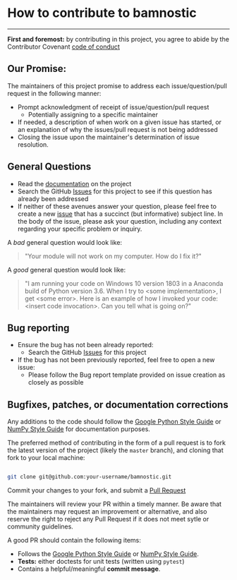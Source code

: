 # How to contribute to bamnostic
----
**First and foremost:** by contributing in this project, you agree to abide by
the Contributor Covenant [code of conduct](https://github.com/betteridiot/bamnostic/blob/master/CODE_OF_CONDUCT.md)

## Our Promise:
The maintainers of this project promise to address each issue/question/pull
request in the following manner:
* Prompt acknowledgment of receipt of issue/question/pull request
    * Potentially assigning to a specific maintainer
* If needed, a description of when work on a given issue has started, or an explanation of why the issues/pull request is not being addressed
* Closing the issue upon the maintainer's determination of issue resolution.

## General Questions

* Read the [documentation](https://bamnostic.readthedocs.io/en/latest/?badge=latest) on the project
* Search the GitHub [Issues](https://github.com/betteridiot/bamnostic/issues) for this project to see if this question has already been addressed
* If neither of these avenues answer your question, please feel free to create
a new [issue](https://github.com/betteridiot/bamnostic/issues) that has a 
succinct (but informative) subject line. In the body of the issue, please ask
your question, including any context regarding your specific problem or inquiry.

A *bad* general question would look like:
> "Your module will not work on my computer. How do I fix it?"

A *good* general question would look like:
> "I am running your code on Windows 10 version 1803 in a Anaconda build of Python version 3.6. When I try to \<some implementation\>, I get \<some error\>. Here is an example of how I invoked your code: \<insert code invocation\>. Can you tell what is going on?"

## Bug reporting

* Ensure the bug has not been already reported:
    * Search the GitHub [Issues](https://github.com/betteridiot/bamnostic/issues) for this project
* If the bug has not been previously reported, feel free to open a new issue:
    * Please follow the Bug report template provided on issue creation as closely as possible

## Bugfixes, patches, or documentation corrections
Any additions to the code should follow the [Google Python Style Guide](https://github.com/google/styleguide/blob/gh-pages/pyguide.md) or [NumPy Style Guide](https://numpydoc.readthedocs.io/en/latest/) for documentation purposes.

The preferred method of contributing in the form of a pull request is to fork
the latest version of the project (likely the `master` branch), and cloning that
fork to your local machine:

```bash

git clone git@github.com:your-username/bamnostic.git

```

Commit your changes to your fork, and submit a [Pull Request](https://github.com/betteridiot/bamnostic/pulls)

The maintainers will review your PR within a timely manner. Be aware that the 
maintainers may request an improvement or alternative, and also reserve the
right to reject any Pull Request if it does not meet sytle or community
guidelines.

A good PR should contain the following items:
* Follows the [Google Python Style Guide](https://github.com/google/styleguide/blob/gh-pages/pyguide.md) or [NumPy Style Guide](https://numpydoc.readthedocs.io/en/latest/).
* **Tests:** either doctests for unit tests (written using `pytest`)
* Contains a helpful/meaningful **commit message**.
